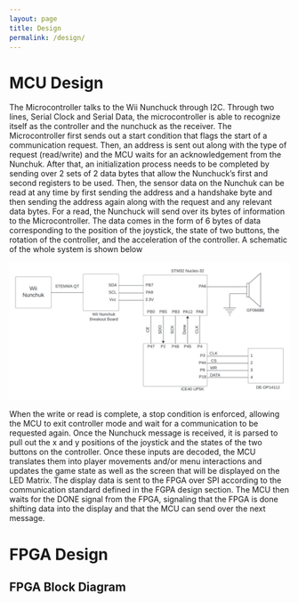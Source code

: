 ```yaml
---
layout: page
title: Design
permalink: /design/
---
```


# MCU Design
  The Microcontroller talks to the Wii Nunchuck through I2C. Through two lines, Serial Clock and Serial Data, the microcontroller is able to recognize itself as the controller and the nunchuck as the receiver. The Microcontroller first sends out a start condition that flags the start of a communication request. Then, an address is sent out along with the type of request (read/write) and the MCU waits for an acknowledgement from the Nunchuk. After that, an initialization process needs to be completed by sending over 2 sets of 2 data bytes that allow the Nunchuck’s first and second registers to be used. Then, the sensor data on the Nunchuk can be read at any time by first sending the address and a handshake byte and then sending the address again along with the request and any relevant data bytes. For a read, the Nunchuck will send over its bytes of information to the Microcontroller. The data comes in the form of 6 bytes of data corresponding to the position of the joystick, the state of two buttons, the rotation of the controller, and the acceleration of the controller. A schematic of the whole system is shown below

<div style="text-align: left">
  <img src="./assets/schematics/E155 Labs - Project Schematic.jpeg" alt="logo" />
</div>

When the write or read is complete, a stop condition is enforced, allowing the MCU to exit controller mode and wait for a communication to be requested again.
  Once the Nunchuck message is received, it is parsed to pull out the x and y positions of the joystick and the states of the two buttons on the controller. Once these inputs are decoded, the MCU translates them into player movements and/or menu interactions and updates the game state as well as the screen that will be displayed on the LED Matrix. The display data is sent to the FPGA over SPI according to the communication standard defined in the FGPA design section. The MCU then waits for the DONE signal from the FPGA, signaling that the FPGA is done shifting data into the display and that the MCU can send over the next message.

# FPGA Design

## FPGA Block Diagram
